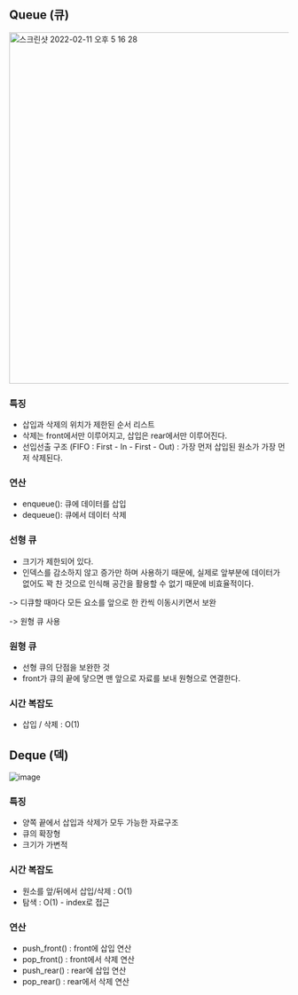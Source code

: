 
## Queue (큐)

<img width="634" alt="스크린샷 2022-02-11 오후 5 16 28" src="https://user-images.githubusercontent.com/61968474/153557955-e289c6bf-34ea-41a6-9689-6472c774e1bf.png">

### 특징

- 삽입과 삭제의 위치가 제한된 순서 리스트
- 삭제는 front에서만 이루어지고, 삽입은 rear에서만 이루어진다.
- 선입선출 구조 (FIFO : First - In - First - Out) : 가장 먼저 삽입된 원소가 가장 먼저 삭제된다.

### 연산
- enqueue(): 큐에 데이터를 삽입
- dequeue(): 큐에서 데이터 삭제

### 선형 큐
- 크기가 제한되어 있다.
- 인덱스를 감소하지 않고 증가만 하며 사용하기 때문에, 실제로 앞부분에 데이터가 없어도 꽉 찬 것으로 인식해 공간을 활용할 수 없기 때문에 비효율적이다.

-> 디큐할 때마다 모든 요소를 앞으로 한 칸씩 이동시키면서 보완

-> 원형 큐 사용

### 원형 큐
- 선형 큐의 단점을 보완한 것
- front가 큐의 끝에 닿으면 맨 앞으로 자료를 보내 원형으로 연결한다.

### 시간 복잡도

- 삽입 / 삭제 : O(1)

## Deque (덱)

![image](https://user-images.githubusercontent.com/61968474/94561565-27758180-029f-11eb-84e1-64fb9a14d550.png)

### 특징

- 양쪽 끝에서 삽입과 삭제가 모두 가능한 자료구조
- 큐의 확장형
- 크기가 가변적

### 시간 복잡도

- 원소를 앞/뒤에서 삽입/삭제 : O(1)
- 탐색 : O(1) - index로 접근

### 연산

- push_front() : front에 삽입 연산
- pop_front() : front에서 삭제 연산
- push_rear() : rear에 삽입 연산
- pop_rear() : rear에서 삭제 연산

